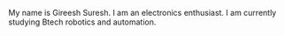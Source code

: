 My name is Gireesh Suresh.
I am an electronics enthusiast. I am currently studying Btech robotics and automation.
